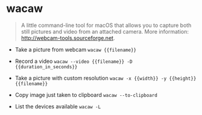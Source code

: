# wacaw
> A little command-line tool for macOS that allows you to capture both still pictures and video from an attached camera.
> More information: <http://webcam-tools.sourceforge.net>.

- Take a picture from webcam
`wacaw {{filename}}`

- Record a video
`wacaw --video {{filename}} -D {{duration_in_seconds}}`

- Take a picture with custom resolution
`wacaw -x {{width}} -y {{height}} {{filename}}`

- Copy image just taken to clipboard
`wacaw --to-clipboard`

- List the devices available
`wacaw -L`
